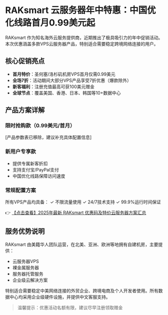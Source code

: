 # RAKsmart 云服务器年中特惠：中国优化线路首月0.99美元起

RAKsmart 作为知名海外云服务提供商，近期推出了极具吸引力的年中促销活动。本次优惠涵盖多款VPS云服务器产品，特别适合需要稳定跨境网络连接的用户。

## 核心促销亮点

- **首月特价**：圣何塞/洛杉矶机房VPS首月仅需0.99美元
- **全场7折**：活动期间大部分VPS产品享受7折优惠（爆款除外）
- **新客福利**：注册充值最高可获100美元赠金
- **全球节点**：覆盖美国、香港、日本、韩国等10+数据中心

## 产品方案详解

### 限时抢购款（0.99美元/首月）
[产品参数表已移除，建议补充具体配置信息]

### 新用户专享款
- 提供专属新客折扣
- 支持支付宝/PayPal支付
- 中国优化线路保障访问速度

### 常规配置方案
所有VPS产品均具备：
✓ 不限流量使用
✓ 24/7技术支持
✓ 99.9%运行时间保证

👉 [【点击查看】2025年最新 RAKsmart 优惠码及特价云服务器方案汇总](https://bit.ly/raksmart)

## 服务优势说明

RAKsmart 由美籍华人团队运营，在北美、亚洲、欧洲等地拥有自建机房，主要提供：
- 云服务器VPS
- 裸金属服务器
- 服务器托管服务
- 企业级云解决方案

特别适合需要稳定中美网络连接的外贸企业、跨境电商及个人开发者使用。所有数据中心均采用企业级硬件设施，并提供中文客服支持。

> 温馨提示：优惠活动名额有限，建议尽早注册领取赠金